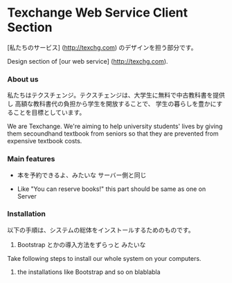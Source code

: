 # Texchange Web Service Client Section
[私たちのサービス] (http://texchg.com)
のデザインを担う部分です。

Design section of 
[our web service] (http://texchg.com).

### About us
私たちはテクスチェンジ。テクスチェンジは、大学生に無料で中古教科書を提供し
高額な教科書代の負担から学生を開放することで、
学生の暮らしを豊かにすることを目標としています。

We are Texchange. We're aiming to help university students' lives 
by giving them secoundhand textbook from seniors so that 
they are prevented from expensive textbook costs.

### Main features
* 本を予約できるよ、みたいな
サーバー側と同じ

* Like "You can reserve books!"
this part should be same as one on Server

### Installation
以下の手順は、システムの総体をインストールするためのものです。
1. Bootstrap とかの導入方法をずらっと
みたいな

Take following steps to install our whole system on your computers.
1. the installations like Bootstrap and so on
blablabla
